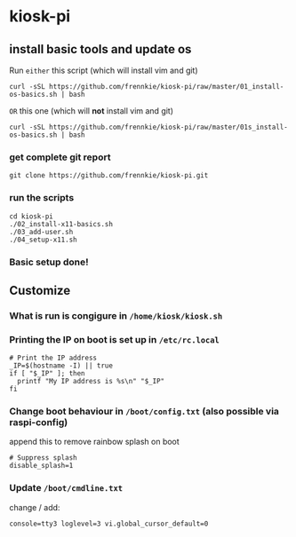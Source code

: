 # kiosk-pi

## install basic tools and update os

Run `either` this script (which will install vim and git)

```
curl -sSL https://github.com/frennkie/kiosk-pi/raw/master/01_install-os-basics.sh | bash
```

`OR` this one (which will **not** install vim and git)

```
curl -sSL https://github.com/frennkie/kiosk-pi/raw/master/01s_install-os-basics.sh | bash
```


### get complete git report

```
git clone https://github.com/frennkie/kiosk-pi.git
```

### run the scripts

``` 
cd kiosk-pi
./02_install-x11-basics.sh
./03_add-user.sh
./04_setup-x11.sh
``` 

### Basic setup done!

## Customize

### What is run is congigure in `/home/kiosk/kiosk.sh`

### Printing the IP on boot is set up in `/etc/rc.local`

```
# Print the IP address
_IP=$(hostname -I) || true
if [ "$_IP" ]; then
  printf "My IP address is %s\n" "$_IP"
fi
``` 

### Change boot behaviour in `/boot/config.txt` (also possible via raspi-config)

append this to remove rainbow splash on boot

```
# Suppress splash
disable_splash=1
```

### Update `/boot/cmdline.txt`

change / add:

```
console=tty3 loglevel=3 vi.global_cursor_default=0
```

